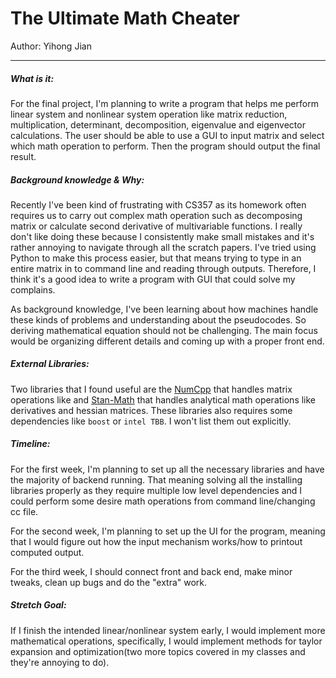# The Ultimate Math Cheater

Author: Yihong Jian

---

##### What is it:

For the final project, I'm planning to write a program that helps me perform linear system and nonlinear system operation like matrix reduction, multiplication, determinant, decomposition, eigenvalue and eigenvector calculations. The user should be able to use a GUI to input matrix and select which math operation to perform. Then the program should output the final result.

##### Background knowledge & Why:

Recently I've been kind of frustrating with CS357 as its homework often requires us to carry out complex math operation such as decomposing matrix or calculate second derivative of multivariable functions. I really don't like doing these because I consistently make small mistakes and it's rather annoying to navigate through all the scratch papers. I've tried using Python to make this process easier, but that means trying to type in an entire matrix in to command line and reading through outputs. Therefore, I think it's a good idea to write a program with GUI that could solve my complains.

As background knowledge, I've been learning about how machines handle these kinds of problems and understanding about the pseudocodes. So deriving mathematical equation should not be challenging. The main focus would be organizing different details and coming up with a proper front end.

##### External Libraries:

Two libraries that I found useful are the [NumCpp](https://github.com/dpilger26/NumCpp) that handles matrix operations like and [Stan-Math]( https://github.com/stan-dev/math) that handles analytical math operations like derivatives and hessian matrices. These libraries also requires some dependencies like ```boost``` or ```intel TBB```. I won't list them out explicitly.

##### Timeline:

For the first week, I'm planning to set up all the necessary libraries and have the majority of backend running. That meaning solving all the installing libraries properly as they require multiple low level dependencies and I could perform some desire math operations from command line/changing cc file.

For the second week, I'm planning to set up the UI for the program, meaning that I would figure out how the input mechanism works/how to printout computed output. 

For the third week, I should connect front and back end, make minor tweaks, clean up bugs and do the "extra" work.

##### Stretch Goal:

If I finish the intended linear/nonlinear system early, I would implement more mathematical operations, specifically, I would implement methods for taylor expansion and optimization(two more topics covered in my classes and they're annoying to do).

 

